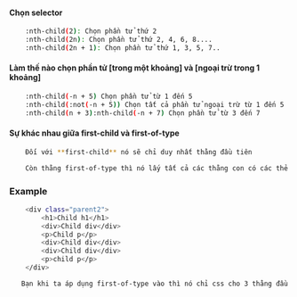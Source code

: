 #### Chọn selector
```bash
    :nth-child(2): Chọn phần tử thứ 2
    :nth-child(2n): Chọn phần tử thứ 2, 4, 6, 8....
    :nth-child(2n + 1): Chọn phần tử thứ 1, 3, 5, 7..
```
#### Làm thế nào chọn phần tử [trong một khoảng] và [ngoại trừ trong 1 khoảng]
```bash
    :nth-child(-n + 5) Chọn phần tử từ 1 đến 5
    :nth-child(:not(-n + 5)) Chọn tất cả phần tử ngoại trừ từ 1 đến 5
    :nth-child(n + 3):nth-child(-n + 7) Chọn phần tử từ 3 đến 7
```
#### Sự khác nhau giữa first-child và first-of-type
```bash
    Đối với **first-child** nó sẽ chỉ duy nhất thằng đầu tiên
```
```bash
    Còn thằng first-of-type thì nó lấy tất cả các thằng con có các thẻ xuất hiện lần đầu tiên.
```
### Example
```bash
    <div class="parent2">
        <h1>Child h1</h1>    
        <div>Child div</div> 
        <p>Child p</p>       
        <div>Child div</div>
        <div>Child div</div>
        <p>child p</p>
    </div>
```
```bash
   Bạn khi ta áp dụng first-of-type vào thì nó chỉ css cho 3 thằng đầu tiên thôi h1,div và thẻ p
```
